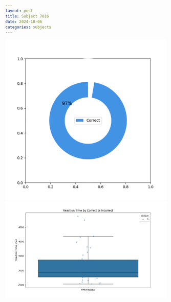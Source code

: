 ```yaml
---
layout: post
title: Subject 7016
date: 2024-10-06
categories: subjects
---
```


![](data/7016/run-5/7016_DSST_acc_{sub}.png)
![](data/7016/run-5/7016_DSST_rt.png)
